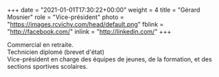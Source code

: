 +++
date = "2021-01-01T17:30:22+00:00"
weight = 4
title = "Gérard Mosnier"
role = "Vice-président"
photo = "https://images.rcvichy.com/head/default.png"
fblink = "http://facebook.com/"
inlink = "http://linkedin.com/"
+++

Commercial en retraite.  
Technicien diplomé (brevet d'état)  
Vice-président en charge des équipes de jeunes, de la formation, et des sections sportives scolaires.
